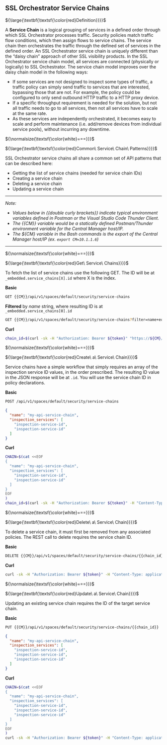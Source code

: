 ## SSL Orchestrator Service Chains

${\large{\textbf{\textsf{\color{red}Definition}}}}$

A **Service Chain** is a logical grouping of services in a defined order through which SSL Orchestrator processes traffic. Security policies match traffic flow conditions, which then assign flows to service chains. The service chain then orchestrates the traffic through the defined set of services in the defined order. An SSL Orchestrator service chain is uniquely different than the “daisy chain” approach of other SSL visibility products. In the SSL Orchestrator service chain model, all services are connected (physically or logically) to SSL Orchestrator. The service chain model improves over the daisy chain model in the following ways:

* If some services are not designed to inspect some types of traffic, a traffic policy can simply send traffic to services that are interested, bypassing those that are not. For example, the policy could be configured to only send outbound HTTP traffic to a HTTP proxy device.
* If a specific throughput requirement is needed for the solution, but not all traffic needs to go to all services, then not all services have to scale at the same rate.
* As these services are independently orchestrated, it becomes easy to scale and perform maintenance (i.e. add/remove devices from individual service pools), without incurring any downtime.


${\normalsize{\textsf{\color{white}===}}}$

${\large{\textbf{\textsf{\color{red}Common\ Service\ Chain\ Patterns}}}}$

SSL Orchestrator service chains all share a common set of API patterns that can be described here:

* Getting the list of service chains (needed for service chain IDs)
* Creating a service chain
* Deleting a service chain
* Updating a service chain

___

*Note:*

* *Values below in {{double curly brackets}} indicate typical environment variables defined in Postman or the Visual Studio Code Thunder Client.*
* *The {{CM}} variable would be a statically defined Postman/Thunder environment variable for the Central Manager host/IP.*
* *The ${CM} variable in the Bash commands is the export of the Central Manager host/IP (ex. ```export CM=10.1.1.6```)*
___


${\normalsize{\textsf{\color{white}===}}}$

${\large{\textbf{\textsf{\color{red}Get\ Service\ Chains}}}}$

To fetch the list of service chains use the following GET. The ID will be at ```_embedded.service_chains[X].id``` where X is the index.

**Basic**
```bash
GET {{CM}}/api/v1/spaces/default/security/service-chains
```
**Filtered** by *name* string, where resulting ID is at ```_embedded.service_chains[0].id```
```bash
GET {{CM}}/api/v1/spaces/default/security/service-chains?filter=name+eq+%27my-api-service-chain%27&select=name,id
```
**Curl**
```bash
chain_id=$(curl -sk -H "Authorization: Bearer ${token}" "https://${CM}/api/v1/spaces/default/security/service-chains?filter=name+eq+%27my-api-service-chain%27&select=name,id" |jq -r '._embedded.service_chains[0].id')
```

${\normalsize{\textsf{\color{white}===}}}$

${\large{\textbf{\textsf{\color{red}Create\ a\ Service\ Chain}}}}$

Service chains have a simple workflow that simply requires an array of the inspection service ID values, in the order prescribed. The resulting ID value in the JSON response will be at ```.id```. You will use the service chain ID in policy declarations.

**Basic**
```bash
POST /api/v1/spaces/default/security/service-chains
```
```json
{
  "name": "my-api-service-chain",
  "inspection_services": [
    "inspection-service-id",
    "inspection-service-id"
  ]
}
```
**Curl**
```bash
CHAIN=$(cat <<EOF
{
  "name": "my-api-service-chain",
  "inspection_services": [
    "inspection-service-id",
    "inspection-service-id"
  ]
}
EOF
)
chain_id=$(curl -sk -H "Authorization: Bearer ${token}" -H "Content-Type: application/json" "https://${CM}/api/v1/spaces/default/security/service-chains" -d "${CHAIN}")
```

${\normalsize{\textsf{\color{white}===}}}$

${\large{\textbf{\textsf{\color{red}Delete\ a\ Service\ Chain}}}}$

To delete a service chain, it must first be removed from any associated policies. The REST call to delete requires the service chain ID.

**Basic**
```bash
DELETE {{CM}}/api/v1/spaces/default/security/service-chains/{{chain_id}}
```
**Curl**
```bash
curl -sk -H "Authorization: Bearer ${token}" -H "Content-Type: application/json" -X DELETE "https://${CM}/api/v1/spaces/default/security/service-chains/${chain_id}"
```

${\normalsize{\textsf{\color{white}===}}}$

${\large{\textbf{\textsf{\color{red}Update\ a\ Service\ Chain}}}}$

Updating an existing service chain requires the ID of the target service chain.

**Basic**
```bash
PUT {{CM}}/api/v1/spaces/default/security/service-chains/{{chain_id}}
```
```json
{
  "name": "my-api-service-chain",
  "inspection_services": [
    "inspection-service-id",
    "inspection-service-id",
    "inspection-service-id"
  ]
}
```
**Curl**
```bash
CHAIN=$(cat <<EOF
{
  "name": "my-api-service-chain",
  "inspection_services": [
    "inspection-service-id",
    "inspection-service-id",
    "inspection-service-id"
  ]
}
EOF
)
curl -sk -H "Authorization: Bearer ${token}" -H "Content-Type: application/json" -X PUT "https://${CM}/api/v1/spaces/default/security/service-chains/${chain_id}" -d "${CHAIN}"
```
